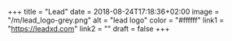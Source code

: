 +++
title = "Lead"
date = 2018-08-24T17:18:36+02:00
image = "/m/lead_logo-grey.png"
alt = "lead logo"
color = "#ffffff"
link1 = "https://leadxd.com"
link2 = ""
draft = false
+++
